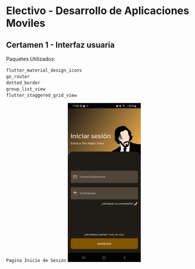 # Electivo - Desarrollo de Aplicaciones Moviles

## Certamen 1 - Interfaz usuaria

Paquetes Utilizados:

```bash
flutter_material_design_icons
go_router
dotted_border
group_list_view
flutter_staggered_grid_view
```

`Pagina Inicio de Sesión`
<img src="https://raw.githubusercontent.com/H33Criss/aplicacion_movil_certamen_1/main/assets/pantallas/login.jpg" width="200" alt="Login Page" />
